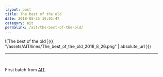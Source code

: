 ```yaml
---
layout: post
title: The best of the old
date: 2018-08-25 19:05:47
category: ait
permalink: /ait/the-best-of-the-old/ 
---
```


![The best of the old ]({{ "/assets/AIT/lines/The_best_of_the_old_2018_8_26.png" | absolute_url }})

---

&nbsp;
&nbsp;


First batch from [AIT](https://github.com/jchwenger/AIT).
